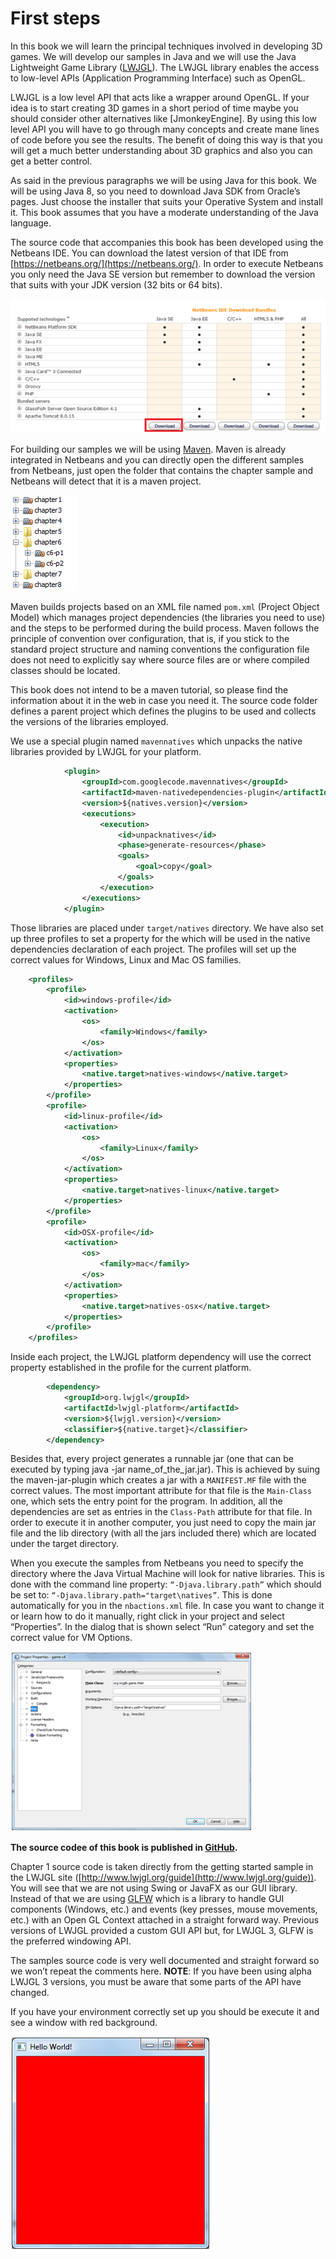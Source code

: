 # First steps

In this book we will learn the principal techniques involved in developing 3D games. We will develop our samples in Java and we will use the Java Lightweight Game Library ([LWJGL](http://www.lwjgl.org/)). The LWJGL library enables the access to low-level APIs (Application Programming Interface) such as OpenGL.

LWJGL is a low level API that acts like a wrapper around OpenGL. If your idea is to start creating 3D games in a short period of time maybe you should consider other alternatives like  [JmonkeyEngine]. By using this low level API you will have to go through many concepts and create mane lines of code before you see the results. The benefit of doing this way is that you will get a much better understanding about 3D graphics and also you can get a better control.

As said in the previous paragraphs we will be using Java for this book. We will be using Java 8, so you need to download Java SDK from Oracle’s pages. Just choose the installer that suits your Operative System and install it. This book assumes that you have a moderate understanding of the Java language.

The source code that accompanies this book has been developed using the Netbeans IDE. You can download the latest version of that IDE from [https://netbeans.org/](https://netbeans.org/). In order to execute Netbeans you only need the Java SE version but remember to download the version that suits with your JDK version (32 bits or 64 bits).

![Netbeans download](netbeans_download.png)
 
For building our samples we will be using [Maven](https://maven.apache.org/). Maven is already integrated in Netbeans and you can directly open the different samples from Netbeans, just open the folder that contains the chapter sample and Netbeans will detect that it is a maven project.

![Maven projects](maven_projecs.png)
 
Maven builds projects based on an XML file named ```pom.xml``` (Project Object Model) which manages project dependencies (the libraries you need to use) and the steps to be performed during the build process. Maven follows the principle of convention over configuration, that is, if you stick to the standard project structure and naming conventions the configuration file does not need to explicitly say where source files are or where compiled classes should be located.

This book does not intend to be a maven tutorial, so please find the information about it in the web in case you need it.  The source code folder defines a parent project which defines the plugins to be used and collects the versions of the libraries employed. 

We use a special plugin named ```mavennatives``` which unpacks the native libraries provided by LWJGL for your platform.

```xml
            <plugin>
                <groupId>com.googlecode.mavennatives</groupId>
                <artifactId>maven-nativedependencies-plugin</artifactId>
                <version>${natives.version}</version>
                <executions>
                    <execution>
                        <id>unpacknatives</id>
                        <phase>generate-resources</phase>
                        <goals>
                            <goal>copy</goal>
                        </goals>
                    </execution>
                </executions>
            </plugin>
```

Those libraries are placed under ```target/natives``` directory. We have also set up three profiles to set a property for the which will be used in the native dependencies declaration of each project. The profiles will set up the correct values for Windows, Linux and Mac OS families.

```xml
	<profiles>
		<profile>
			<id>windows-profile</id>
			<activation>
				<os>
					<family>Windows</family>
				</os>
			</activation>
			<properties>
				<native.target>natives-windows</native.target>
			</properties>				
		</profile>
		<profile>
			<id>linux-profile</id>
			<activation>
				<os>
					<family>Linux</family>
				</os>
			</activation>
			<properties>
				<native.target>natives-linux</native.target>
			</properties>				
		</profile>
		<profile>
			<id>OSX-profile</id>
			<activation>
				<os>
					<family>mac</family>
				</os>
			</activation>
			<properties>
				<native.target>natives-osx</native.target>
			</properties>
		</profile>
	</profiles>
```

Inside each project, the LWJGL platform dependency will use the correct property established in the profile for the current platform.

```xml
        <dependency>
            <groupId>org.lwjgl</groupId>
            <artifactId>lwjgl-platform</artifactId>
            <version>${lwjgl.version}</version>
            <classifier>${native.target}</classifier>
        </dependency>
```

Besides that, every project generates a runnable jar (one that can be executed by typing java -jar name_of_the_jar.jar). This is achieved by suing the maven-jar-plugin which creates a jar with a ```MANIFEST.MF``` file with the correct values. The most important attribute for that file is the ```Main-Class``` one, which sets the entry point for the program. In addition, all the dependencies are set as entries in the ```Class-Path``` attribute for that file. In order to execute it in another computer, you just need to copy the main jar file and the lib directory (with all the jars included there) which are located under the target directory.

When you execute the samples from Netbeans you need to specify the directory where the Java Virtual Machine will look for native libraries. This is done with the command line property: ```“-Djava.library.path”``` which should be set to: ```“-Djava.library.path="target\natives”```. This is done automatically for you in the ```nbactions.xml``` file. In case you want to change it or learn how to do it manually, right click in your project and select “Properties”. In the dialog that is shown select “Run” category and set the correct value for VM Options.

![VM Settings](vm_settings.png) 

**The source codee of this book is published in [GitHub](https://github.com/lwjglgamedev/lwjglbook).**

Chapter 1 source code is taken directly from the getting started sample in the LWJGL site ([http://www.lwjgl.org/guide](http://www.lwjgl.org/guide)). You will see that we are not using Swing or JavaFX as our GUI library. Instead of that we are using [GLFW](www.glfw.org) which is a library to handle GUI components (Windows, etc.) and events (key presses, mouse movements, etc.) with an Open GL Context attached in a straight forward way. Previous versions of LWJGL provided a custom GUI API but, for LWJGL 3, GLFW is the preferred windowing API.

The samples source code is very well documented and straight forward so we won’t repeat the comments here. **NOTE**: If you have been using alpha LWJGL 3 versions, you must be aware that some parts of the API have changed. 

If you have your environment correctly set up you should be execute it and see a window with red background.

![Hello World](hello_world.png)


